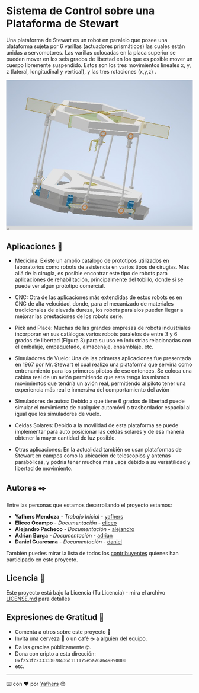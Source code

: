 # Sistema de Control sobre una Plataforma de Stewart 

Una plataforma de Stewart es un robot en paralelo que posee una plataforma sujeta por 6 varillas (actuadores prismáticos) las cuales están unidas a servomotores. Las varillas colocadas en la placa superior se pueden mover en los seis grados de libertad en los que es posible mover un cuerpo libremente suspendido. Estos son los tres movimientos lineales x, y, z (lateral, longitudinal y vertical), y las tres rotaciones (x,y,z) .

![Texto alternativo](https://github.com/Yafhers/Stewart-Platform-FIEE-UNI/blob/main/Stewart%20Platform%20FIEE%20UNI/Images/FirstDesign.png)

## Aplicaciones 🚀

* Medicina: Existe un amplio catálogo de prototipos utilizados en laboratorios como robots de asistencia en varios tipos de cirugías. Más allá de la cirugía, es posible encontrar este tipo de robots para aplicaciones de rehabilitación, principalmente del tobillo, donde sí se puede ver algún prototipo comercial.

* CNC: Otra de las aplicaciones más extendidas de estos robots es en CNC de alta velocidad, donde, para el mecanizado de materiales tradicionales de elevada dureza, los robots paralelos pueden llegar a mejorar las prestaciones de los robots serie.

* Pick and Place: Muchas de las grandes empresas de robots industriales incorporan en sus catálogos varios robots paralelos de entre 3 y 6 grados de libertad (Figura 3) para su uso en industrias relacionadas con el embalaje, empaquetado, almacenaje, ensamblaje, etc.

* Simuladores de Vuelo: Una de las primeras aplicaciones fue presentada en 1967 por Mr. Stewart el cual realizo una plataforma que serviría como entrenamiento para los primeros pilotos de ese entonces. Se coloca una cabina real de un avión permitiendo que esta tenga los mismos movimientos que tendría un avión real, permitiendo al piloto tener una experiencia más real e inmersiva del comportamiento del avión

* Simuladores de autos: Debido a que tiene 6 grados de libertad puede simular el movimiento de cualquier automóvil o trasbordador espacial al igual que los simuladores de vuelo.

* Celdas Solares: Debido a la movilidad de esta plataforma se puede implementar para auto posicionar las celdas solares y de esa manera obtener la mayor cantidad de luz posible.

* Otras aplicaciones: En la actualidad también se usan plataformas de Stewart en campos como la ubicación de telescopios y antenas parabólicas, y podría tener muchos mas usos debido a su versatilidad y libertad de movimiento.

## Autores ✒️

Entre las personas que estamos desarrollando el proyecto estamos:

* **Yafhers Mendoza** - *Trabajo Inicial* - [yafhers](https://github.com/villanuevand)
* **Eliceo Ocampo** - *Documentación* - [eliceo](#fulanito-de-tal)
* **Alejandro Pacheco** - *Documentación* - [alejandro](#fulanito-de-tal)
* **Adrian Burga** - *Documentación* - [adrian](#fulanito-de-tal)
* **Daniel Cuaresma** - *Documentación* - [daniel](#fulanito-de-tal)

También puedes mirar la lista de todos los [contribuyentes](https://github.com/your/project/contributors) quíenes han participado en este proyecto. 

## Licencia 📄

Este proyecto está bajo la Licencia (Tu Licencia) - mira el archivo [LICENSE.md](LICENSE.md) para detalles

## Expresiones de Gratitud 🎁

* Comenta a otros sobre este proyecto 📢
* Invita una cerveza 🍺 o un café ☕ a alguien del equipo. 
* Da las gracias públicamente 🤓.
* Dona con cripto a esta dirección: `0xf253fc233333078436d111175e5a76a649890000`
* etc.



---
⌨️ con ❤️ por [Yafhers](https://github.com/Yafhers) 😊
